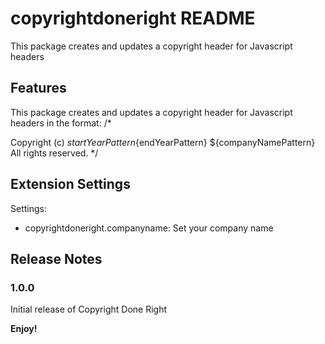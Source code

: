 # copyrightdoneright README

This package creates and updates a copyright header for Javascript headers

## Features

This package creates and updates a copyright header for Javascript headers in the format:
/\*

Copyright (c) ${startYearPattern}${endYearPattern} \${companyNamePattern}
All rights reserved.
\*/

## Extension Settings

Settings:

- copyrightdoneright.companyname: Set your company name

## Release Notes

### 1.0.0

Initial release of Copyright Done Right

**Enjoy!**
